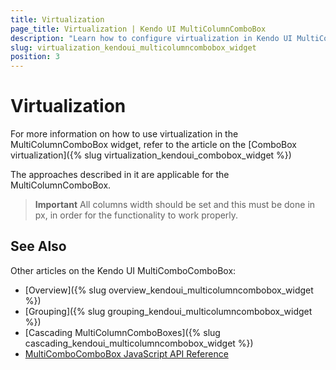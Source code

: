 ```yaml
---
title: Virtualization
page_title: Virtualization | Kendo UI MultiColumnComboBox
description: "Learn how to configure virtualization in Kendo UI MultiColumnComboBox, DropDownList, AutoComplete and MultiSelect widgets."
slug: virtualization_kendoui_multicolumncombobox_widget
position: 3
---
```


# Virtualization

For more information on how to use virtualization in the MultiColumnComboBox widget, refer to the article on the [ComboBox virtualization]({% slug virtualization_kendoui_combobox_widget %})

The approaches described in it are applicable for the MultiColumnComboBox.

> **Important**
> All columns width should be set and this must be done in px, in order for the functionality to work properly.

## See Also

Other articles on the Kendo UI MultiComboComboBox:

* [Overview]({% slug overview_kendoui_multicolumncombobox_widget %})
* [Grouping]({% slug grouping_kendoui_multicolumncombobox_widget %})
* [Cascading MultiColumnComboBoxes]({% slug cascading_kendoui_multicolumncombobox_widget %})
* [MultiComboComboBox JavaScript API Reference](/api/javascript/ui/multicolumncombobox)
